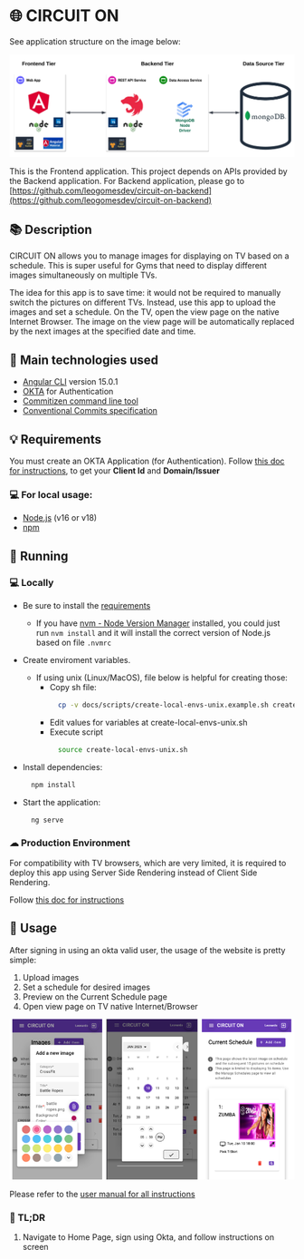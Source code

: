 # 🌐 CIRCUIT ON

See application structure on the image below:

![System tiers](docs/images/others/tiers.png)

This is the Frontend application. This project depends on APIs provided by the Backend application.
For Backend application, please go to [https://github.com/leogomesdev/circuit-on-backend](https://github.com/leogomesdev/circuit-on-backend)

## 📚 Description

CIRCUIT ON allows you to manage images for displaying on TV based on a schedule. This is super useful for Gyms that need to display different images simultaneously on multiple TVs.

The idea for this app is to save time: it would not be required to manually switch the pictures on different TVs. Instead, use this app to upload the images and set a schedule. On the TV, open the view page on the native Internet Browser. The image on the view page will be automatically replaced by the next images at the specified date and time.

## 📲 Main technologies used

- [Angular CLI](https://github.com/angular/angular-cli) version 15.0.1
- [OKTA](https://developer.okta.com) for Authentication
- [Commitizen command line tool](https://github.com/commitizen/cz-cli)
- [Conventional Commits specification](https://www.conventionalcommits.org/en/v1.0.0/)

## 💡 Requirements

You must create an OKTA Application (for Authentication). Follow [this doc for instructions](docs/okta.md), to get your **Client Id** and **Domain/Issuer**

### 💻 For local usage:

- [Node.js](https://nodejs.org) (v16 or v18)
- [npm](https://www.npmjs.com)

## 🚀 Running

### 💻 Locally

- Be sure to install the [requirements](#requirements)

  - If you have [nvm - Node Version Manager](https://github.com/nvm-sh/nvm) installed, you could just run `nvm install` and it will install the correct version of Node.js based on file `.nvmrc`

- Create enviroment variables.

  - If using unix (Linux/MacOS), file below is helpful for creating those:
    - Copy sh file:
      ```bash
        cp -v docs/scripts/create-local-envs-unix.example.sh create-local-envs-unix.sh
      ```
    - Edit values for variables at create-local-envs-unix.sh
    - Execute script
      ```bash
        source create-local-envs-unix.sh
      ```

- Install dependencies:

  ```bash
    npm install
  ```

- Start the application:

  ```bash
    ng serve
  ```

### ☁ Production Environment

For compatibility with TV browsers, which are very limited, it is required to deploy this app using Server Side Rendering instead of Client Side Rendering.

Follow [this doc for instructions](docs/deploy-aws-runner.md)

## 🔗 Usage

After signing in using an okta valid user, the usage of the website is pretty simple:

1. Upload images
2. Set a schedule for desired images
3. Preview on the Current Schedule page
4. Open view page on TV native Internet/Browser

![Screenshots](docs/images/others/frontend-app-screenshots.png)

Please refer to the [user manual for all instructions](docs/user-manual-v1.pdf)

### 👀 TL;DR

1. Navigate to Home Page, sign using Okta, and follow instructions on screen
